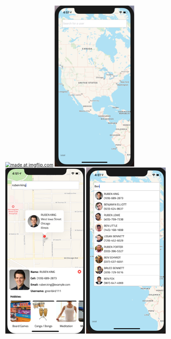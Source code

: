 <a href="https://imgflip.com/gif/2sgcf8"><img src="https://i.imgflip.com/2sgcf8.gif" title="made at imgflip.com"/></a>
<img src="./screenshots/truckmap1.png" width="250px" />
<img src="./screenshots/truckmap2.png" width="250px" />
<img src="./screenshots/truckmap3.png" width="250px" />
